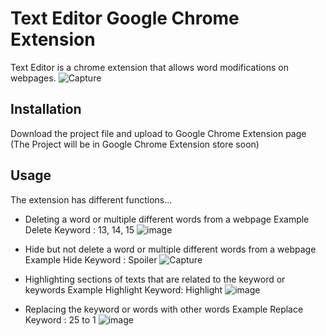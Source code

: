 # Text Editor Google Chrome Extension
Text Editor is a chrome extension that allows word modifications on webpages.
![Capture](https://user-images.githubusercontent.com/99563611/185010746-78f8ebfc-aac9-42e7-bc40-9b498405306c.PNG)

## Installation
Download the project file and upload to Google Chrome Extension page
(The Project will be in Google Chrome Extension store soon)

## Usage

The extension has different functions...
- Deleting a word or multiple different words from a webpage
Example Delete
Keyword : 13, 14, 15
![image](https://user-images.githubusercontent.com/99563611/185011510-33630eb2-2899-446d-9f18-784991b64281.png)

- Hide but not delete a word or multiple different words from a webpage
Example Hide
Keyword : Spoiler
![Capture](https://user-images.githubusercontent.com/99563611/185012509-ae104b72-91db-4efd-83dc-6b69539e093a.PNG)

- Highlighting sections of texts that are related to the keyword or keywords
Example Highlight
Keyword: Highlight
![image](https://user-images.githubusercontent.com/99563611/185012751-1f9d4b55-4def-42be-8b56-6f4a5d6af29c.png)


- Replacing the keyword or words with other words
Example Replace
Keyword : 25 to 1
![image](https://user-images.githubusercontent.com/99563611/185013049-73b5c53c-512b-40dc-af60-67516616a2da.png)

